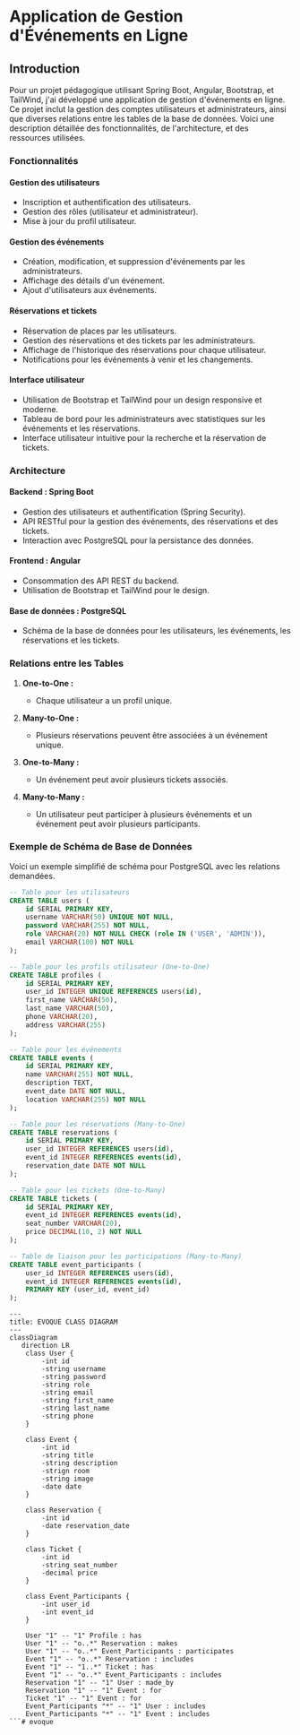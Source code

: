 # Application de Gestion d'Événements en Ligne

## Introduction

Pour un projet pédagogique utilisant Spring Boot, Angular, Bootstrap, et TailWind, j'ai développé une application de gestion d'événements en ligne. Ce projet inclut la gestion des comptes utilisateurs et administrateurs, ainsi que diverses relations entre les tables de la base de données. Voici une description détaillée des fonctionnalités, de l'architecture, et des ressources utilisées.

### Fonctionnalités

#### Gestion des utilisateurs

- Inscription et authentification des utilisateurs.
- Gestion des rôles (utilisateur et administrateur).
- Mise à jour du profil utilisateur.

#### Gestion des événements

- Création, modification, et suppression d'événements par les administrateurs.
- Affichage des détails d'un événement.
- Ajout d'utilisateurs aux événements.

#### Réservations et tickets

- Réservation de places par les utilisateurs.
- Gestion des réservations et des tickets par les administrateurs.
- Affichage de l'historique des réservations pour chaque utilisateur.
- Notifications pour les événements à venir et les changements.

#### Interface utilisateur

- Utilisation de Bootstrap et TailWind pour un design responsive et moderne.
- Tableau de bord pour les administrateurs avec statistiques sur les événements et les réservations.
- Interface utilisateur intuitive pour la recherche et la réservation de tickets.

### Architecture

#### Backend : Spring Boot

- Gestion des utilisateurs et authentification (Spring Security).
- API RESTful pour la gestion des événements, des réservations et des tickets.
- Interaction avec PostgreSQL pour la persistance des données.

#### Frontend : Angular

- Consommation des API REST du backend.
- Utilisation de Bootstrap et TailWind pour le design.

#### Base de données : PostgreSQL

- Schéma de la base de données pour les utilisateurs, les événements, les réservations et les tickets.

### Relations entre les Tables

1. **One-to-One :**
    - Chaque utilisateur a un profil unique.

2. **Many-to-One :**
    - Plusieurs réservations peuvent être associées à un événement unique.

3. **One-to-Many :**
    - Un événement peut avoir plusieurs tickets associés.

4. **Many-to-Many :**
    - Un utilisateur peut participer à plusieurs événements et un événement peut avoir plusieurs participants.

### Exemple de Schéma de Base de Données

Voici un exemple simplifié de schéma pour PostgreSQL avec les relations demandées.

```sql
-- Table pour les utilisateurs
CREATE TABLE users (
    id SERIAL PRIMARY KEY,
    username VARCHAR(50) UNIQUE NOT NULL,
    password VARCHAR(255) NOT NULL,
    role VARCHAR(20) NOT NULL CHECK (role IN ('USER', 'ADMIN')),
    email VARCHAR(100) NOT NULL
);

-- Table pour les profils utilisateur (One-to-One)
CREATE TABLE profiles (
    id SERIAL PRIMARY KEY,
    user_id INTEGER UNIQUE REFERENCES users(id),
    first_name VARCHAR(50),
    last_name VARCHAR(50),
    phone VARCHAR(20),
    address VARCHAR(255)
);

-- Table pour les événements
CREATE TABLE events (
    id SERIAL PRIMARY KEY,
    name VARCHAR(255) NOT NULL,
    description TEXT,
    event_date DATE NOT NULL,
    location VARCHAR(255) NOT NULL
);

-- Table pour les réservations (Many-to-One)
CREATE TABLE reservations (
    id SERIAL PRIMARY KEY,
    user_id INTEGER REFERENCES users(id),
    event_id INTEGER REFERENCES events(id),
    reservation_date DATE NOT NULL
);

-- Table pour les tickets (One-to-Many)
CREATE TABLE tickets (
    id SERIAL PRIMARY KEY,
    event_id INTEGER REFERENCES events(id),
    seat_number VARCHAR(20),
    price DECIMAL(10, 2) NOT NULL
);

-- Table de liaison pour les participations (Many-to-Many)
CREATE TABLE event_participants (
    user_id INTEGER REFERENCES users(id),
    event_id INTEGER REFERENCES events(id),
    PRIMARY KEY (user_id, event_id)
);
```
```mermaid
---
title: EVOQUE CLASS DIAGRAM
---
classDiagram
   direction LR
    class User {
        -int id
        -string username
        -string password
        -string role
        -string email
        -string first_name
        -string last_name
        -string phone
    }

    class Event {
        -int id
        -string title
        -string description
        -strign room
        -string image
        -date date
    }

    class Reservation {
        -int id
        -date reservation_date
    }

    class Ticket {
        -int id
        -string seat_number
        -decimal price
    }

    class Event_Participants {
        -int user_id
        -int event_id
    }

    User "1" -- "1" Profile : has
    User "1" -- "o..*" Reservation : makes
    User "1" -- "o..*" Event_Participants : participates
    Event "1" -- "o..*" Reservation : includes
    Event "1" -- "1..*" Ticket : has
    Event "1" -- "o..*" Event_Participants : includes
    Reservation "1" -- "1" User : made_by
    Reservation "1" -- "1" Event : for
    Ticket "1" -- "1" Event : for
    Event_Participants "*" -- "1" User : includes
    Event_Participants "*" -- "1" Event : includes
```# evoque
